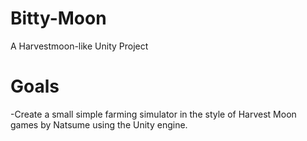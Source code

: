 # Bitty-Moon
A Harvestmoon-like Unity Project


# Goals
-Create a small simple farming simulator in the style of Harvest Moon games by Natsume using the Unity engine.
